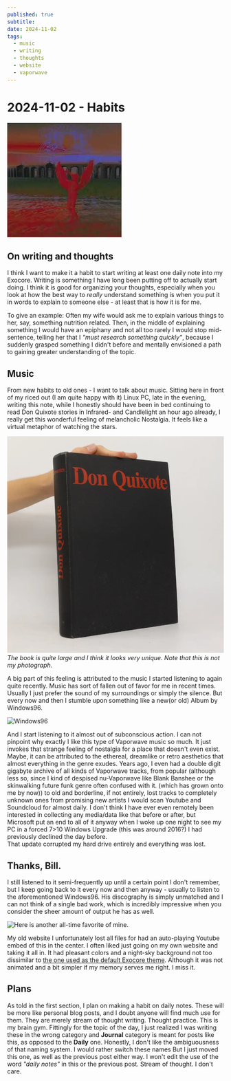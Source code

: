 ```yaml
---
published: true
subtitle: 
date: 2024-11-02
tags:
  - music
  - writing
  - thoughts
  - website
  - vaporwave
---
```


# 2024-11-02 - Habits

![A Windows96 Album Cover](/images/win96cover.png)
## On writing and thoughts

I think I want to make it a habit to start writing at least one daily note into my Exocore. Writing is something I have long been putting off to actually start doing.
I think it is good for organizing your thoughts, especially when you look at how the best way to *really* understand something is when you put it in words to explain to someone else - at least that is how it is for me.

To give an example:
Often my wife would ask me to explain various things to her, say, something nutrition related. Then, in the middle of explaining something I would have an epiphany and not all too rarely I would stop mid-sentence, telling her that I *"must research something quickly"*, because I suddenly grasped something I didn't before and mentally envisioned a path to gaining greater understanding of the topic.

## Music

From new habits to old ones - I want to talk about music.
Sitting here in front of my riced out (I am quite happy with it) Linux PC, late in the evening, writing this note, while I honestly should have been in bed continuing to read Don Quixote stories in Infrared- and Candlelight an hour ago already, I really get this wonderful feeling of melancholic Nostalgia. It feels like a virtual metaphor of watching the stars.

![Don Quixote Book](/images/donquixotebook.png)
*The book is quite large and I think it looks very unique. Note that this is not my photograph.*

A big part of this feeling is attributed to the music I started listening to again quite recently.
Music has sort of fallen out of favor for me in recent times. Usually I just prefer the sound of my surroundings or simply the silence. But every now and then I stumble upon something like a new(or old) Album by Windows96. 

![Windows96](https://www.youtube.com/watch?v=MLpcfuotLmM)

And I start listening to it almost out of subconscious action. 
I can not pinpoint why exactly I like this type of Vaporwave music so much. It just invokes that strange feeling of nostalgia for a place that doesn't even exist.
Maybe, it can be attributed to the ethereal, dreamlike or retro aesthetics that almost everything in the genre exudes. 
Years ago, I even had a double digit gigabyte archive of all kinds of Vaporwave tracks, from popular (although less so, since I kind of despised nu-Vaporwave like Blank Banshee or the skinwalking future funk genre often confused with it. (which has grown onto me by now)) to old and borderline, if not entirely, lost tracks to completely unknown ones from promising new artists I would scan Youtube and Soundcloud for almost daily.
I don't think I have ever even remotely been interested in collecting any media/data like that before or after, but Microsoft put an end to all of it anyway when I woke up one night to see my PC in a forced 7>10 Windows Upgrade (this was around 2016?) I had previously declined the day before.  
That update corrupted my hard drive entirely and everything was lost.

## Thanks, Bill.

I still listened to it semi-frequently up until a certain point I don't remember, but I keep going back to it every now and then anyway - usually to listen to the aforementioned Windows96. His discography is simply unmatched and I can not think of a single bad work, which is incredibly impressive when you consider the sheer amount of output he has as well. 

![Here is another all-time favorite of mine.](https://www.youtube.com/watch?v=MFBOtWq7dsE)

My old website I unfortunately lost all files for had an auto-playing Youtube embed of this in the center. I often liked just going on my own website and taking it all in. It had pleasant colors and a night-sky background not too dissimilar to [the one used as the default Exocore theme](https://exocore.netlify.app/). Although it was not animated and a bit simpler if my memory serves me right. I miss it.

## Plans

As told in the first section, I plan on making a habit on daily notes. These will be more like personal blog posts, and I doubt anyone will find much use for them. They are merely stream of thought writing. Thought practice. This is my brain gym.
Fittingly for the topic of the day, I just realized I was writing these in the wrong category and **Journal** category is meant for posts like this, as opposed to the **Daily** one. Honestly, I don't like the ambiguousness of that naming system. I would rather switch these names But I just moved this one, as well as the previous post either way. I won't edit the use of the word *"daily notes"* in this or the previous post. Stream of thought. I don't care.